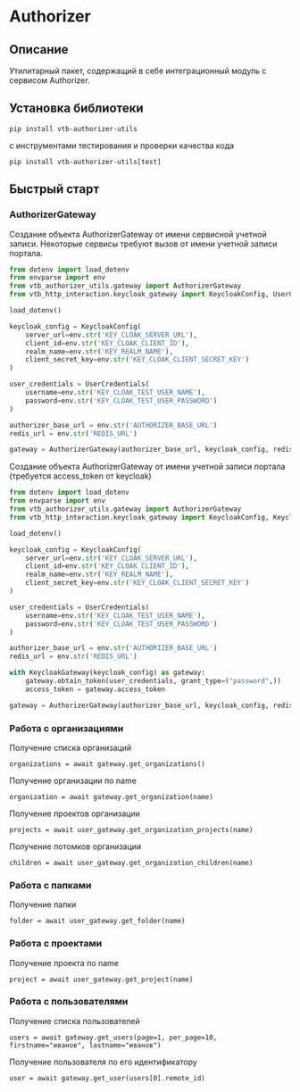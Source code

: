 # Authorizer

## Описание

Утилитарный пакет, содержащий в себе интеграционный модуль с сервисом Authorizer.

## Установка библиотеки

```
pip install vtb-authorizer-utils
```

с инструментами тестирования и проверки качества кода

```
pip install vtb-authorizer-utils[test]
```

## Быстрый старт

### AuthorizerGateway

Создание объекта AuthorizerGateway от имени сервисной учетной записи. Некоторые сервисы требуют вызов от имени учетной
записи портала.

```python
from dotenv import load_dotenv
from envparse import env
from vtb_authorizer_utils.gateway import AuthorizerGateway
from vtb_http_interaction.keycloak_gateway import KeycloakConfig, UserCredentials

load_dotenv()

keycloak_config = KeycloakConfig(
    server_url=env.str('KEY_CLOAK_SERVER_URL'),
    client_id=env.str('KEY_CLOAK_CLIENT_ID'),
    realm_name=env.str('KEY_REALM_NAME'),
    client_secret_key=env.str('KEY_CLOAK_CLIENT_SECRET_KEY')
)

user_credentials = UserCredentials(
    username=env.str('KEY_CLOAK_TEST_USER_NAME'),
    password=env.str('KEY_CLOAK_TEST_USER_PASSWORD')
)

authorizer_base_url = env.str('AUTHORIZER_BASE_URL')
redis_url = env.str('REDIS_URL')

gateway = AuthorizerGateway(authorizer_base_url, keycloak_config, redis_url)
```

Создание объекта AuthorizerGateway от имени учетной записи портала (требуется access_token от keycloak)

```python
from dotenv import load_dotenv
from envparse import env
from vtb_authorizer_utils.gateway import AuthorizerGateway
from vtb_http_interaction.keycloak_gateway import KeycloakConfig, KeycloakGateway, UserCredentials

load_dotenv()

keycloak_config = KeycloakConfig(
    server_url=env.str('KEY_CLOAK_SERVER_URL'),
    client_id=env.str('KEY_CLOAK_CLIENT_ID'),
    realm_name=env.str('KEY_REALM_NAME'),
    client_secret_key=env.str('KEY_CLOAK_CLIENT_SECRET_KEY')
)

user_credentials = UserCredentials(
    username=env.str('KEY_CLOAK_TEST_USER_NAME'),
    password=env.str('KEY_CLOAK_TEST_USER_PASSWORD')
)

authorizer_base_url = env.str('AUTHORIZER_BASE_URL')
redis_url = env.str('REDIS_URL')

with KeycloakGateway(keycloak_config) as gateway:
    gateway.obtain_token(user_credentials, grant_type=("password",))
    access_token = gateway.access_token

gateway = AuthorizerGateway(authorizer_base_url, keycloak_config, redis_url, access_token=access_token)
```

### Работа с организациями

Получение списка организаций

```
organizations = await gateway.get_organizations()
```

Получение организации по name

```
organization = await gateway.get_organization(name)
```

Получение проектов организации

```
projects = await user_gateway.get_organization_projects(name)
```

Получение потомков организации
```
children = await user_gateway.get_organization_children(name)
```

### Работа с папками

Получение папки
```
folder = await user_gateway.get_folder(name)
```

### Работа с проектами

Получение проекта по name
```
project = await user_gateway.get_project(name)
```

### Работа с пользователями

Получение списка пользователей
```
users = await gateway.get_users(page=1, per_page=10, firstname="иванов", lastname="иванов")
```

Получение пользователя по его идентификатору
```
user = await gateway.get_user(users[0].remote_id)
```
